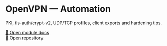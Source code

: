 # OpenVPN — Automation

PKI, tls-auth/crypt-v2, UDP/TCP profiles, client exports and hardening tips.

[📘 Open module docs](https://YOUR_USERNAME.github.io/auto-openvpn/)  
[🐙 Open repository](https://github.com/YOUR_USERNAME/auto-openvpn)
